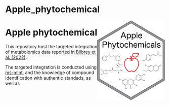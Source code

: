 Apple_phytochemical
================

<img src="Figures/Apple Phytochemicals.png" align="right" height="250" style="float:right; height:250px;"/>

# Apple phytochemical

This repository host the targeted integration of metabolomics data
reported in [Bilbrey et
al. (2022)](https://nph.onlinelibrary.wiley.com/doi/full/10.1111/nph.17693).

The targeted integration is conducted using
[ms-mint](https://github.com/LewisResearchGroup/ms-mint), and the
knowledge of compound identification with authentic standads, as well as

